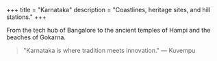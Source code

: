 +++
title = "Karnataka"
description = "Coastlines, heritage sites, and hill stations."
+++

From the tech hub of Bangalore to the ancient temples of Hampi and the beaches of Gokarna.

> "Karnataka is where tradition meets innovation." — Kuvempu
